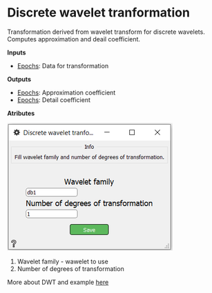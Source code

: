Discrete wavelet tranformation
==============================

Transformation derived from wavelet transform for discrete wavelets. Computes approximation and deail coefficient.

**Inputs**

- [Epochs][1]: Data for transformation

**Outputs**

- [Epochs][1]: Approximation coefficient
- [Epochs][1]: Detail coefficient

[1]: https://mne.tools/dev/generated/mne.Epochs.html

**Atributes**

![](images/dwt1.png)

1. Wavelet family - wawelet to use
2. Number of degrees of transformation

More about DWT and example [here](https://pywavelets.readthedocs.io/en/latest/ref/dwt-discrete-wavelet-transform.html)
